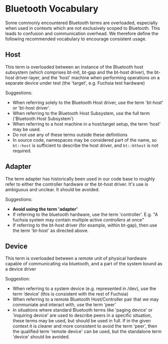 # Bluetooth Vocabulary

Some commonly encountered Bluetooth terms are overloaded, especially when used
in contexts which are not exclusively scoped to Bluetooth. This leads to
confusion and communication overhead. We therefore define the following
recommended vocabulary to encourage consistent usage.

## Host

This term is overloaded between an instance of the Bluetooth host subsystem
(which comprises bt-init, bt-gap and the bt-host driver), the bt-host
driver-layer, and the 'host' machine when performing operations on a separate
device under test (the 'target', e.g. Fuchsia test hardware)

Suggestions:

*   When referring solely to the Bluetooth Host driver, use the term 'bt-host'
    or 'bt-host driver'.
*   When referring to the Bluetooth Host Subsystem, use the full term
    ('Bluetooth Host Subsystem')
*   When referring to a host machine in a host/target setup, the term 'host' may
    be used.
*   Do not use any of these terms outside these definitions
*   In source code, namespaces may be considered part of the name, so `bt::host`
    is sufficient to describe the host driver, and `bt::bthost` is not required.

## Adapter

The term adapter has historically been used in our code base to roughly refer to
either the controller hardware or the bt-host driver. It's use is ambiguous and
unclear. It should be avoided.

Suggestions:

*   **Avoid using the term 'adapter'**
*   If referring to the bluetooth hardware, use the term 'controller'. E.g. "A
    fuchsia system may contain multiple active *controllers* at once"
*   If referring to the bt-host driver (for example, within bt-gap), then use
    the term 'bt-host' as directed above.

## Device

This term is overloaded between a remote unit of physical hardware capable of
communicating via bluetooth, and a part of the system bound as a device driver

Suggestion:

*   When referring to a system device (e.g. represented in /dev), use the term
    ‘device’ (this is consistent with the rest of Fuchsia)
*   When referring to a remote Bluetooth Host/Controller pair that we may
    communiate and interact with, use the term ‘peer’
*   In situations where standard Bluetooth terms like 'paging device' or
    'inquiring device' are used to describe peers in a specific situation, these
    terms may be used, but should be used in full. If in the given context it is
    clearer and more consistent to avoid the term 'peer', then the qualified
    term 'remote device' can be used, but the standalone term 'device' should be
    avoided.
